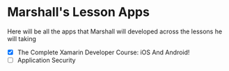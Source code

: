 # Marshall's Lesson Apps
Here will be all the apps that Marshall will developed across the lessons he will taking

- [x] The Complete Xamarin Developer Course: iOS And Android!
- [ ] Application Security
